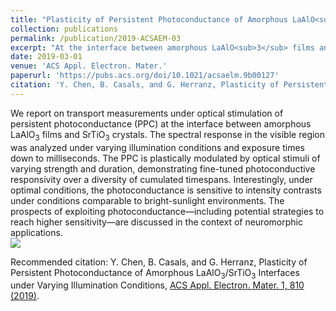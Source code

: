 ```yaml
---
title: "Plasticity of Persistent Photoconductance of Amorphous LaAlO<sub>3</sub>/SrTiO<sub>3</sub>Interfaces under Varying Illumination Conditions"
collection: publications
permalink: /publication/2019-ACSAEM-03
excerpt: "At the interface between amorphous LaAlO<sub>3</sub> films and SrTiO<sub>3</sub> crystals Persistent photoconductance (PPC)  is plastically modulated by optical stimuli of varying strength and duration, demonstrating fine-tuned photoconductive responsivity over a diversity of cumulated timespans.<br/><img src='https://pubs.acs.org/na101/home/literatum/publisher/achs/journals/content/aaembp/2019/aaembp.2019.1.issue-6/acsaelm.9b00127/20190625/images/medium/el-2019-001276_0005.gif'>"
date: 2019-03-01
venue: 'ACS Appl. Electron. Mater.'
paperurl: 'https://pubs.acs.org/doi/10.1021/acsaelm.9b00127'
citation: 'Y. Chen, B. Casals, and G. Herranz, Plasticity of Persistent Photoconductance of Amorphous LaAlO<sub>3</sub>/SrTiO<sub>3</sub> Interfaces under Varying Illumination Conditions, ACS Appl. Electron. Mater. 1, 810 (2019).'
---
```

We report on transport measurements under optical stimulation of persistent photoconductance (PPC) at the interface between amorphous LaAlO<sub>3</sub> films and SrTiO<sub>3</sub> crystals. The spectral response in the visible region was analyzed under varying illumination conditions and exposure times down to milliseconds. The PPC is plastically modulated by optical stimuli of varying strength and duration, demonstrating fine-tuned photoconductive responsivity over a diversity of cumulated timespans. Interestingly, under optimal conditions, the photoconductance is sensitive to intensity contrasts under conditions comparable to bright-sunlight environments. The prospects of exploiting photoconductance—including potential strategies to reach higher sensitivity—are discussed in the context of neuromorphic applications.
<br/><img src='https://pubs.acs.org/na101/home/literatum/publisher/achs/journals/content/aaembp/2019/aaembp.2019.1.issue-6/acsaelm.9b00127/20190625/images/medium/el-2019-001276_0005.gif'>

Recommended citation: Y. Chen, B. Casals, and G. Herranz, Plasticity of Persistent Photoconductance of Amorphous LaAlO<sub>3</sub>/SrTiO<sub>3</sub> Interfaces under Varying Illumination Conditions, [ACS Appl. Electron. Mater. 1, 810 (2019)](https://pubs.acs.org/doi/10.1021/acsaelm.9b00127).
